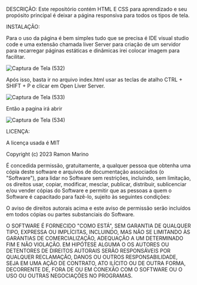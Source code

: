 DESCRIÇÃO:
Este repositório contém HTML E CSS para aprendizado e seu propósito principal é deixar a página responsiva para todos os tipos de tela.


INSTALAÇÃO:

Para o uso da página é bem simples tudo que se precisa é IDE visual studio code e uma extensão chamada liver Server para criação de um servidor para recarregar páginas estáticas e dinâmicas
irei colocar imagem para facilitar. 


![Captura de Tela (532)](https://github.com/ramonmarino/Site-responsivo/assets/122156750/e27a9530-08b8-4d45-b054-f3533a2be569)

Após isso, basta ir no arquivo index.html usar as teclas de atalho CTRL + SHIFT + P e clicar em Open Liver Server.

![Captura de Tela (533)](https://github.com/ramonmarino/Site-responsivo/assets/122156750/0e30e622-7533-4db5-9162-5921f4684713)

Então a pagina irá abrir


![Captura de Tela (534)](https://github.com/ramonmarino/Site-responsivo/assets/122156750/50b21fb1-6459-4c71-b6c4-1feebd375edd)


LICENÇA:

A licença usada é MIT

Copyright (c) 2023 Ramon Marino

É concedida permissão, gratuitamente, a qualquer pessoa que obtenha uma cópia
deste software e arquivos de documentação associados (o "Software"), para lidar
no Software sem restrições, incluindo, sem limitação, os direitos
usar, copiar, modificar, mesclar, publicar, distribuir, sublicenciar e/ou vender
cópias do Software e permitir que as pessoas a quem o Software é
capacitado para fazê-lo, sujeito às seguintes condições:

O aviso de direitos autorais acima e este aviso de permissão serão incluídos em todos
cópias ou partes substanciais do Software.

O SOFTWARE É FORNECIDO "COMO ESTÁ", SEM GARANTIA DE QUALQUER TIPO, EXPRESSA OU
IMPLÍCITAS, INCLUINDO, MAS NÃO SE LIMITANDO ÀS GARANTIAS DE COMERCIALIZAÇÃO,
ADEQUAÇÃO A UM DETERMINADO FIM E NÃO VIOLAÇÃO. EM HIPÓTESE ALGUMA O
OS AUTORES OU DETENTORES DE DIREITOS AUTORAIS SERÃO RESPONSÁVEIS POR QUALQUER RECLAMAÇÃO, DANOS OU OUTROS
RESPONSABILIDADE, SEJA EM UMA AÇÃO DE CONTRATO, ATO ILÍCITO OU DE OUTRA FORMA, DECORRENTE DE,
FORA DE OU EM CONEXÃO COM O SOFTWARE OU O USO OU OUTRAS NEGOCIAÇÕES NO
PROGRAMAS.

